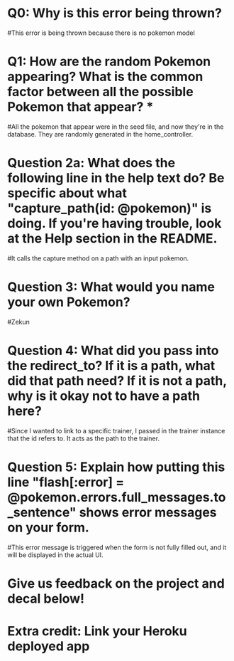 # Q0: Why is this error being thrown?
#This error is being thrown because there is no pokemon model

# Q1: How are the random Pokemon appearing? What is the common factor between all the possible Pokemon that appear? *
#All the pokemon that appear were in the seed file, and now they're in the database. They are randomly generated in the home_controller.

# Question 2a: What does the following line in the help text do? Be specific about what "capture_path(id: @pokemon)" is doing. If you're having trouble, look at the Help section in the README.
#It calls the capture method on a path with an input pokemon.


# Question 3: What would you name your own Pokemon?
#Zekun

# Question 4: What did you pass into the redirect_to? If it is a path, what did that path need? If it is not a path, why is it okay not to have a path here?
#Since I wanted to link to a specific trainer, I passed in the trainer instance that the id refers to. It acts as the path to the trainer.

# Question 5: Explain how putting this line "flash[:error] = @pokemon.errors.full_messages.to_sentence" shows error messages on your form.
#This error message is triggered when the form is not fully filled out, and it will be displayed in the actual UI.

# Give us feedback on the project and decal below!

# Extra credit: Link your Heroku deployed app
